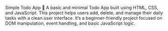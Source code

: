 Simple Todo App 📝 A basic and minimal Todo App built using HTML, CSS, and JavaScript. This project helps users add, delete, and manage their daily tasks with a clean user interface. It’s a beginner-friendly project focused on DOM manipulation, event handling, and basic JavaScript logic.
